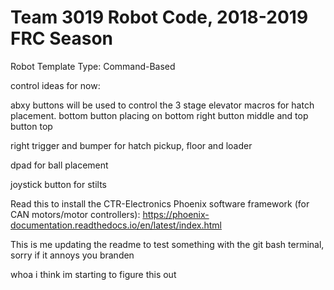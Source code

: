 # Team 3019 Robot Code, 2018-2019 FRC Season

Robot Template Type: Command-Based

control ideas for now:

abxy buttons will be used to control the 3 stage elevator macros for hatch placement. bottom button placing on bottom right button middle and top button top

right trigger and bumper for hatch pickup, floor and loader

dpad for ball placement

joystick button for stilts

Read this to install the CTR-Electronics Phoenix software framework (for CAN motors/motor controllers):
https://phoenix-documentation.readthedocs.io/en/latest/index.html

This is me updating the readme to test something with the git bash terminal, sorry if it annoys you branden

whoa i think im starting to figure this out
